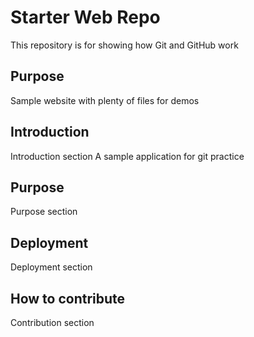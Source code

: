 # Starter Web Repo

This repository is for showing how Git and GitHub work

## Purpose

Sample website with plenty of files for demos

## Introduction

Introduction section
A sample application for git practice

## Purpose

Purpose section

## Deployment

Deployment section

## How to contribute

Contribution section